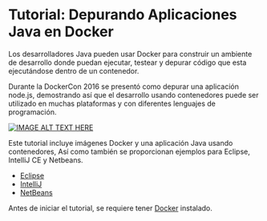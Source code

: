 # Tutorial: Depurando Aplicaciones Java en Docker

Los desarrolladores Java pueden usar Docker para construir un ambiente de desarrollo donde puedan ejecutar, testear y depurar código que esta ejecutándose dentro de un contenedor. 

Durante la DockerCon 2016 se presentó como depurar una aplicación node.js, demostrando así que el desarrollo usando contenedores puede ser utilizado en muchas plataformas y con diferentes lenguajes de programación.

[![IMAGE ALT TEXT HERE](https://img.youtube.com/vi/vE1iDPx6-Ok/0.jpg)](https://youtu.be/vE1iDPx6-Ok?list=PLkA60AVN3hh9gnrYwNO6zTb9U3i1Y9FMY&t=2088)


Este tutorial incluye imágenes Docker y una aplicación Java usando contenedores, Así como también se proporcionan ejemplos para Eclipse, IntelliJ CE y Netbeans.

* [Eclipse](Eclipse-README_es.md)
* [IntelliJ](IntelliJ-README_es.md)
* [NetBeans](NetBeans-README_es.md)

Antes de iniciar el tutorial, se requiere tener [Docker](https://www.docker.com/products/overview) instalado.
